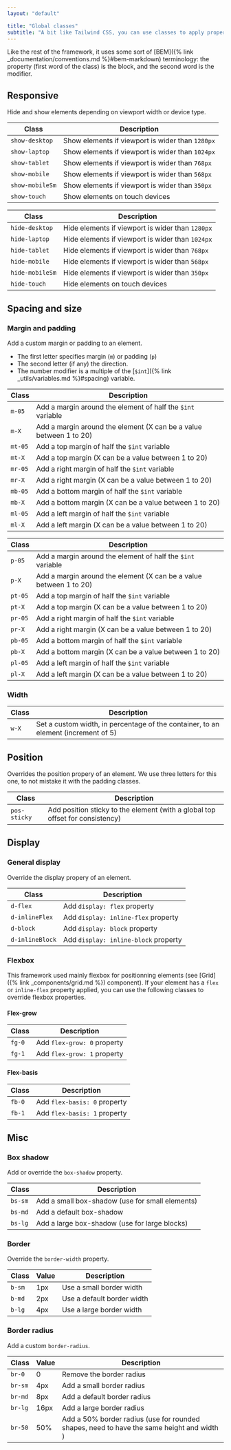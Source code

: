 ```yaml
---
layout: "default"

title: "Global classes"
subtitle: "A bit like Tailwind CSS, you can use classes to apply properties to an element. This can be useful when creating a custom class is a bit too much."
---
```


Like the rest of the framework, it uses some sort of [BEM]({% link _documentation/conventions.md %}#bem-markdown) terminology: the property (first word of the class) is the block, and the second word is the modifier.

## Responsive

Hide and show elements depending on viewport width or device type.

| Class | Description |
| --- | --- |
| `show-desktop` | Show elements if viewport is wider than `1280px` |
| `show-laptop` | Show elements if viewport is wider than `1024px` |
| `show-tablet` | Show elements if viewport is wider than `768px` |
| `show-mobile` | Show elements if viewport is wider than `568px` |
| `show-mobileSm` | Show elements if viewport is wider than `350px` |
| `show-touch` | Show elements on touch devices |

| Class | Description |
| --- | --- |
| `hide-desktop` | Hide elements if viewport is wider than `1280px` |
| `hide-laptop` | Hide elements if viewport is wider than `1024px` |
| `hide-tablet` | Hide elements if viewport is wider than `768px` |
| `hide-mobile` | Hide elements if viewport is wider than `568px` |
| `hide-mobileSm` | Hide elements if viewport is wider than `350px` |
| `hide-touch` | Hide elements on touch devices |

## Spacing and size

### Margin and padding

Add a custom margin or padding to an element. 

- The first letter specifies margin (`m`) or padding (`p`)
- The second letter (if any) the direction.
- The number modifier is a multiple of the [`$int`]({% link _utils/variables.md %}#spacing) variable. 

| Class | Description |
| --- | --- |
| `m-05` | Add a margin around the element of half the `$int` variable |
| `m-X` | Add a margin around the element (X can be a value between 1 to 20) |
| `mt-05` | Add a top margin of half the `$int` variable |
| `mt-X` | Add a top margin (X can be a value between 1 to 20) |
| `mr-05` | Add a right margin of half the `$int` variable |
| `mr-X` | Add a right margin (X can be a value between 1 to 20) |
| `mb-05` | Add a bottom margin of half the `$int` variable |
| `mb-X` | Add a bottom margin (X can be a value between 1 to 20) |
| `ml-05` | Add a left margin of half the `$int` variable |
| `ml-X` | Add a left margin (X can be a value between 1 to 20) |

| Class | Description |
| --- | --- |
| `p-05` | Add a margin around the element of half the `$int` variable |
| `p-X` | Add a margin around the element (X can be a value between 1 to 20) |
| `pt-05` | Add a top margin of half the `$int` variable |
| `pt-X` | Add a top margin (X can be a value between 1 to 20) |
| `pr-05` | Add a right margin of half the `$int` variable |
| `pr-X` | Add a right margin (X can be a value between 1 to 20) |
| `pb-05` | Add a bottom margin of half the `$int` variable |
| `pb-X` | Add a bottom margin (X can be a value between 1 to 20) |
| `pl-05` | Add a left margin of half the `$int` variable |
| `pl-X` | Add a left margin (X can be a value between 1 to 20) |

### Width

| Class | Description |
| --- | --- |
| `w-X` | Set a custom width, in percentage of the container, to an element (increment of 5) |

## Position

Overrides the position propery of an element. We use three letters for this one, to not mistake it with the padding classes.

| Class | Description |
| --- | --- |
| `pos-sticky` | Add position sticky to the element (with a global top offset for consistency) |

## Display

### General display

Override the display propery of an element.

| Class | Description |
| --- | --- |
| `d-flex` | Add `display: flex` property |
| `d-inlineFlex` | Add `display: inline-flex` property |
| `d-block` | Add `display: block` property |
| `d-inlineBlock` | Add `display: inline-block` property |

### Flexbox

This framework used mainly flexbox for positionning elements (see [Grid]({% link _components/grid.md %}) component). If your element has a `flex` or `inline-flex` property applied, you can use the following classes to override flexbox properties.

#### Flex-grow

| Class | Description |
| --- | --- |
| `fg-0` | Add `flex-grow: 0` property |
| `fg-1` | Add `flex-grow: 1` property |

#### Flex-basis

| Class | Description |
| --- | --- |
| `fb-0` | Add `flex-basis: 0` property |
| `fb-1` | Add `flex-basis: 1` property |

## Misc

### Box shadow

Add or override the `box-shadow` property.

| Class | Description |
| --- | --- |
| `bs-sm` | Add a small box-shadow (use for small elements) |
| `bs-md` | Add a default box-shadow |
| `bs-lg` | Add a large box-shadow (use for large blocks) |

### Border

Override the `border-width` property.

| Class | Value | Description |
| --- | --- | --- |
| `b-sm` | 1px | Use a small border width |
| `b-md` | 2px | Use a default border width |
| `b-lg` | 4px | Use a large border width |

### Border radius

Add a custom `border-radius`.

| Class | Value | Description |
| --- | --- | --- |
| `br-0` | 0 | Remove the border radius |
| `br-sm` | 4px | Add a small border radius |
| `br-md` | 8px | Add a default border radius |
| `br-lg` | 16px | Add a large border radius |
| `br-50` | 50% | Add a 50% border radius (use for rounded shapes, need to have the same height and width ) |

